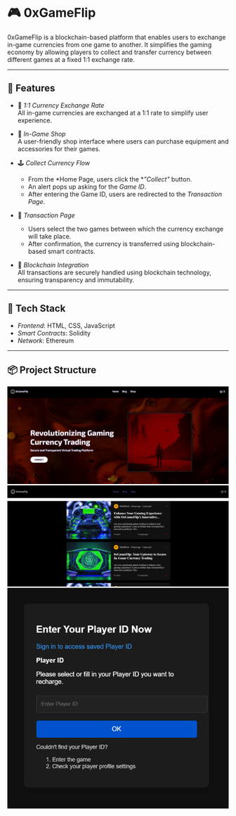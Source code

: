# 🎮 0xGameFlip

0xGameFlip is a blockchain-based platform that enables users to exchange in-game currencies from one game to another. It simplifies the gaming economy by allowing players to collect and transfer currency between different games at a fixed 1:1 exchange rate.

---

## 🌟 Features

- 🔁 *1:1 Currency Exchange Rate*  
  All in-game currencies are exchanged at a 1:1 rate to simplify user experience.

- 🏪 *In-Game Shop*  
  A user-friendly shop interface where users can purchase equipment and accessories for their games.

- 🕹 *Collect Currency Flow*  
  - From the *Home Page, users click the **"Collect"* button.
  - An alert pops up asking for the *Game ID*.
  - After entering the Game ID, users are redirected to the *Transaction Page*.

- 🔄 *Transaction Page*  
  - Users select the two games between which the currency exchange will take place.
  - After confirmation, the currency is transferred using blockchain-based smart contracts.

- 🔐 *Blockchain Integration*  
  All transactions are securely handled using blockchain technology, ensuring transparency and immutability.

---

## 🧰 Tech Stack

- *Frontend*: HTML, CSS, JavaScript
- *Smart Contracts*: Solidity
- *Network*: Ethereum

---

## 📦 Project Structure

![image](./image.png)
![image](./image2.png)
![image](./image3.png)
